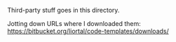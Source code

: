 Third-party stuff goes in this directory.

Jotting down URLs where I downloaded them:
https://bitbucket.org/liortal/code-templates/downloads/

